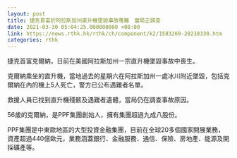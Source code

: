 ```yaml
---
layout: post
title: 捷克首富於阿拉斯加州直升機墜毀事故罹難　當局正調查
date: 2021-03-30 05:04:25.000000000 +08:00
link: https://news.rthk.hk/rthk/ch/component/k2/1583269-20210330.htm
categories: rthk
---
```


捷克首富克爾納，日前在美國阿拉斯加州一宗直升機墜毀事故中喪生。

克爾納乘坐的直升機，當地過去的星期六在阿拉斯加州一處冰川附近墜毀，包括克爾納在內的機上5人死亡，警方已公布遇難者名單。

救援人員已找到直升機殘骸及遇難者遺體，當局仍在調查事故原因。

56歲的克爾納，是PPF集團創始人，擁有集團超過九成八股份。

PPF集團是中東歐地區的大型投資金融集團，目前在全球20多個國家開展業務，資產超過440億歐元，業務涵蓋銀行、金融服務、通信、保險、房地產、能源及開採礦產等。
